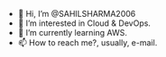 - 👋 Hi, I’m @SAHILSHARMA2006
- 👀 I’m interested in Cloud & DevOps.
- 🌱 I’m currently learning AWS.
- 📫 How to reach me?, usually, e-mail.

<!---
SAHILSHARMA2006/SAHILSHARMA2006 is a ✨ special ✨ repository because its `README.md` (this file) appears on your GitHub profile.
You can click the Preview link to take a look at your changes.
--->
